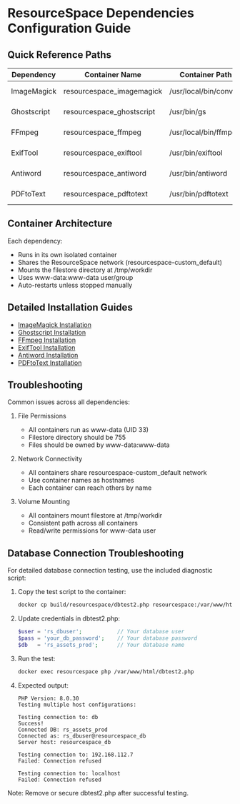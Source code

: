 # ResourceSpace Dependencies Configuration Guide

## Quick Reference Paths
| Dependency  | Container Name | Container Path | Status |
|------------|----------------|----------------|---------|
| ImageMagick | resourcespace_imagemagick | /usr/local/bin/convert | ✅ Working |
| Ghostscript | resourcespace_ghostscript | /usr/bin/gs | ✅ Working |
| FFmpeg | resourcespace_ffmpeg | /usr/local/bin/ffmpeg | ✅ Working |
| ExifTool | resourcespace_exiftool | /usr/bin/exiftool | ✅ Working |
| Antiword | resourcespace_antiword | /usr/bin/antiword | ✅ Working |
| PDFtoText | resourcespace_pdftotext | /usr/bin/pdftotext | ✅ Working |

## Container Architecture
Each dependency:
- Runs in its own isolated container
- Shares the ResourceSpace network (resourcespace-custom_default)
- Mounts the filestore directory at /tmp/workdir
- Uses www-data:www-data user/group
- Auto-restarts unless stopped manually

## Detailed Installation Guides
- [ImageMagick Installation](01_ImageMagick.md)
- [Ghostscript Installation](02_Ghostscript.md)
- [FFmpeg Installation](03_ffmpeg.md)
- [ExifTool Installation](04_Exiftool.md)
- [Antiword Installation](05_AntiWord.md)
- [PDFtoText Installation](06_PDFtoText.md)

## Troubleshooting
Common issues across all dependencies:

1. File Permissions
   - All containers run as www-data (UID 33)
   - Filestore directory should be 755
   - Files should be owned by www-data:www-data

2. Network Connectivity
   - All containers share resourcespace-custom_default network
   - Use container names as hostnames
   - Each container can reach others by name

3. Volume Mounting
   - All containers mount filestore at /tmp/workdir
   - Consistent path across all containers
   - Read/write permissions for www-data user

## Database Connection Troubleshooting
For detailed database connection testing, use the included diagnostic script:

1. Copy the test script to the container:
   ```bash
   docker cp build/resourcespace/dbtest2.php resourcespace:/var/www/html/
   ```

2. Update credentials in dbtest2.php:
   ```php
   $user = 'rs_dbuser';           // Your database user
   $pass = 'your_db_password';    // Your database password
   $db   = 'rs_assets_prod';      // Your database name
   ```

3. Run the test:
   ```bash
   docker exec resourcespace php /var/www/html/dbtest2.php
   ```

4. Expected output:
   ```
   PHP Version: 8.0.30
   Testing multiple host configurations:

   Testing connection to: db
   Success!
   Connected DB: rs_assets_prod
   Connected as: rs_dbuser@resourcespace_db
   Server host: resourcespace_db

   Testing connection to: 192.168.112.7
   Failed: Connection refused

   Testing connection to: localhost
   Failed: Connection refused
   ```

Note: Remove or secure dbtest2.php after successful testing.
``` 